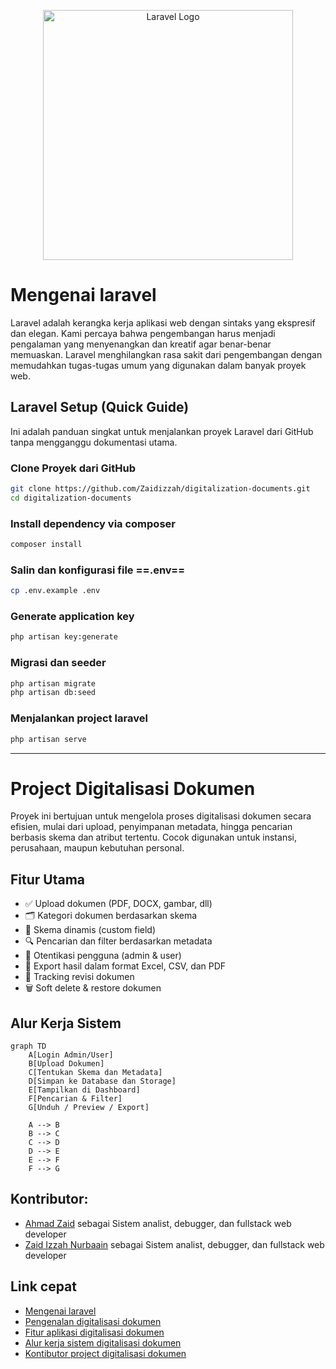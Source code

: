 <p align="center"><a href="https://laravel.com" target="_blank"><img src="https://raw.githubusercontent.com/laravel/art/master/logo-lockup/5%20SVG/2%20CMYK/1%20Full%20Color/laravel-logolockup-cmyk-red.svg" width="400" alt="Laravel Logo"></a></p>

# Mengenai laravel

Laravel adalah kerangka kerja aplikasi web dengan sintaks yang ekspresif dan elegan. Kami percaya bahwa pengembangan harus menjadi pengalaman yang menyenangkan dan kreatif agar benar-benar memuaskan. Laravel menghilangkan rasa sakit dari pengembangan dengan memudahkan tugas-tugas umum yang digunakan dalam banyak proyek web.

## Laravel Setup (Quick Guide)

Ini adalah panduan singkat untuk menjalankan proyek Laravel dari GitHub tanpa mengganggu dokumentasi utama.

### Clone Proyek dari GitHub

```bash
git clone https://github.com/Zaidizzah/digitalization-documents.git
cd digitalization-documents
```

### Install dependency via composer

```bash
composer install
```

### Salin dan konfigurasi file ==.env==

```bash
cp .env.example .env
```

### Generate application key

```bash
php artisan key:generate
```

### Migrasi dan seeder

```bash
php artisan migrate
php artisan db:seed
```

### Menjalankan project laravel

```bash
php artisan serve
```

---

# Project Digitalisasi Dokumen

Proyek ini bertujuan untuk mengelola proses digitalisasi dokumen secara efisien, mulai dari upload, penyimpanan metadata, hingga pencarian berbasis skema dan atribut tertentu. Cocok digunakan untuk instansi, perusahaan, maupun kebutuhan personal.

## Fitur Utama

- ✅ Upload dokumen (PDF, DOCX, gambar, dll)
- 🗂️ Kategori dokumen berdasarkan skema
- 🧩 Skema dinamis (custom field)
- 🔍 Pencarian dan filter berdasarkan metadata
- 🔐 Otentikasi pengguna (admin & user)
- 🧾 Export hasil dalam format Excel, CSV, dan PDF
- 🔄 Tracking revisi dokumen
- 🗑️ Soft delete & restore dokumen

## Alur Kerja Sistem

```mermaid
graph TD
    A[Login Admin/User]
    B[Upload Dokumen]
    C[Tentukan Skema dan Metadata]
    D[Simpan ke Database dan Storage]
    E[Tampilkan di Dashboard]
    F[Pencarian & Filter]
    G[Unduh / Preview / Export]

    A --> B
    B --> C
    C --> D
    D --> E
    E --> F
    F --> G
```

## Kontributor:
- [Ahmad Zaid](https://github.com/Ahmad0126/) sebagai Sistem analist, debugger, dan fullstack web developer
- [Zaid Izzah Nurbaain](https://github.com/Zaidizzah/) sebagai Sistem analist, debugger, dan fullstack web developer

## Link cepat
- [Mengenai laravel](#mengenai-laravel)
- [Pengenalan digitalisasi dokumen](#project-digitalisasi-dokumen)
- [Fitur aplikasi digitalisasi dokumen](#fitur-utama)
- [Alur kerja sistem digitalisasi dokumen](#alur-kerja-sistem)
- [Kontibutor project digitalisasi dokumen](#kontributor)
